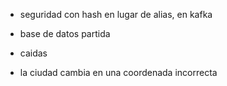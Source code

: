 - seguridad con hash en lugar de alias, en kafka
- base de datos partida
- caidas

- la ciudad cambia en una coordenada incorrecta
